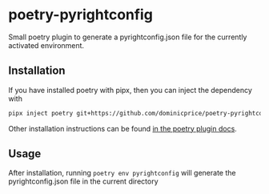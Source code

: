 # poetry-pyrightconfig

Small poetry plugin to generate a pyrightconfig.json file for the currently activated environment.

## Installation

If you have installed poetry with pipx, then you can inject the dependency with
```sh
pipx inject poetry git+https://github.com/dominicprice/poetry-pyrightconfig
```

Other installation instructions can be found [in the poetry plugin docs](https://python-poetry.org/docs/master/plugins/#using-plugins).

## Usage

After installation, running `poetry env pyrightconfig` will generate the
pyrightconfig.json file in the current directory
